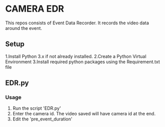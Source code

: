 # CAMERA EDR
This repos consists of Event Data Recorder. It records the video data around the event.

## Setup

1.Install Python 3.x if not already installed.
2.Create a Python Virtual Environment
3.Install required python packages using the Requirement.txt file

## EDR.py

### Usage

1. Run the script 'EDR.py'
2. Enter the camera id. The video saved will have camera id at the end.
3. Edit the 'pre_event_duration'

